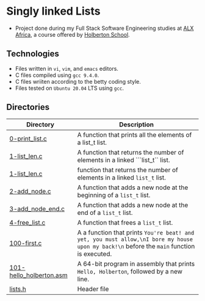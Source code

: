 # Singly linked Lists

- Project done during my Full Stack Software Engineering studies at [ALX Africa](https://www.alxafrica.com/software-engineering-2022/), a course offered by [Holberton School](https://www.holbertonschool.com/).

## Technologies
- Files written in ```vi```, ```vim```, and ```emacs``` editors. 
- C files compiled using ```gcc 9.4.0```.
- C files wriiten according to the betty coding style. 
- Files tested on ```Ubuntu 20.04``` LTS using ```gcc```.

## Directories 

| Directory  | Description |
| ---  | --- |
|[0-print_list.c](0-print_list.c)|A function that prints all the elements of a list_t list.|
|[1-list_len.c](1-list_len.c)|A function that returns the number of elements in a linked ```list_t`` list.|
|[1-list_len.c](1-list_len.c)| function that returns the number of elements in a linked ```list_t``` list. |
|[2-add_node.c](2-add_node.c)|A function that adds a new node at the beginning of a ```list_t``` list.|
|[3-add_node_end.c](3-add_node_end.c)|A function that adds a new node at the end of a ```list_t``` list.|
|[4-free_list.c](4-free_list.c)|A function that frees a ```list_t``` list.|
|[100-first.c](100-first.c)|A a function that prints ```You're beat! and yet, you must allow,\nI bore my house upon my back!\n``` before the ```main``` function is executed.
|[101-hello_holberton.asm](101-hello_holberton.asm)|A 64-bit program in assembly that prints ```Hello, Holberton```, followed by a new line.|
|[lists.h](lists.h)|Header file|
